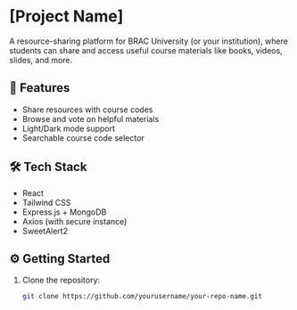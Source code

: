 # [Project Name]

A resource-sharing platform for BRAC University (or your institution), where students can share and access useful course materials like books, videos, slides, and more.

## 🚀 Features

- Share resources with course codes
- Browse and vote on helpful materials
- Light/Dark mode support
- Searchable course code selector

## 🛠️ Tech Stack

- React
- Tailwind CSS
- Express.js + MongoDB
- Axios (with secure instance)
- SweetAlert2

## ⚙️ Getting Started

1. Clone the repository:
   ```bash
   git clone https://github.com/yourusername/your-repo-name.git
